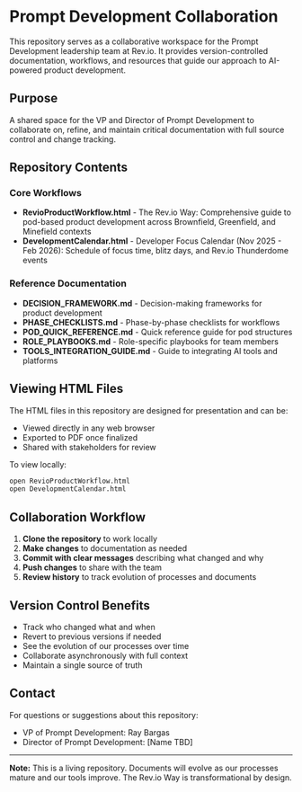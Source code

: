 # Prompt Development Collaboration

This repository serves as a collaborative workspace for the Prompt Development leadership team at Rev.io. It provides version-controlled documentation, workflows, and resources that guide our approach to AI-powered product development.

## Purpose

A shared space for the VP and Director of Prompt Development to collaborate on, refine, and maintain critical documentation with full source control and change tracking.

## Repository Contents

### Core Workflows

- **RevioProductWorkflow.html** - The Rev.io Way: Comprehensive guide to pod-based product development across Brownfield, Greenfield, and Minefield contexts
- **DevelopmentCalendar.html** - Developer Focus Calendar (Nov 2025 - Feb 2026): Schedule of focus time, blitz days, and Rev.io Thunderdome events

### Reference Documentation

- **DECISION_FRAMEWORK.md** - Decision-making frameworks for product development
- **PHASE_CHECKLISTS.md** - Phase-by-phase checklists for workflows
- **POD_QUICK_REFERENCE.md** - Quick reference guide for pod structures
- **ROLE_PLAYBOOKS.md** - Role-specific playbooks for team members
- **TOOLS_INTEGRATION_GUIDE.md** - Guide to integrating AI tools and platforms

## Viewing HTML Files

The HTML files in this repository are designed for presentation and can be:
- Viewed directly in any web browser
- Exported to PDF once finalized
- Shared with stakeholders for review

To view locally:
```bash
open RevioProductWorkflow.html
open DevelopmentCalendar.html
```

## Collaboration Workflow

1. **Clone the repository** to work locally
2. **Make changes** to documentation as needed
3. **Commit with clear messages** describing what changed and why
4. **Push changes** to share with the team
5. **Review history** to track evolution of processes and documents

## Version Control Benefits

- Track who changed what and when
- Revert to previous versions if needed
- See the evolution of our processes over time
- Collaborate asynchronously with full context
- Maintain a single source of truth

## Contact

For questions or suggestions about this repository:
- VP of Prompt Development: Ray Bargas
- Director of Prompt Development: [Name TBD]

---

**Note:** This is a living repository. Documents will evolve as our processes mature and our tools improve. The Rev.io Way is transformational by design.


